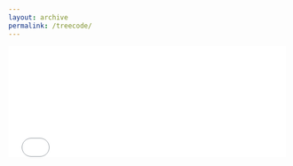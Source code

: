 ```yaml
---
layout: archive
permalink: /treecode/
---
```


<html>
<embed type="text/html" src="../treecode/treecode/index.html" width="500" height="200">
</html>
<!-- 
<html>
    <link rel="stylesheet" href="style.css">
    <script src="https://pixijs.download/release/pixi.min.js"></script>
    <script type="module" src="../treecode/treecode/scenes.js"></script>
  <body>
    <div><h1>Treecode.</h1></div>
    <div width="auto" id="canvasDiv"></div>
    <div align="center" vertical_align="bottom">
     <input type="text" id="inputText" name="inputText" 
      maxlength="20" value="" placeholder="> write here <">
    </div>
  </body>
</html> -->

